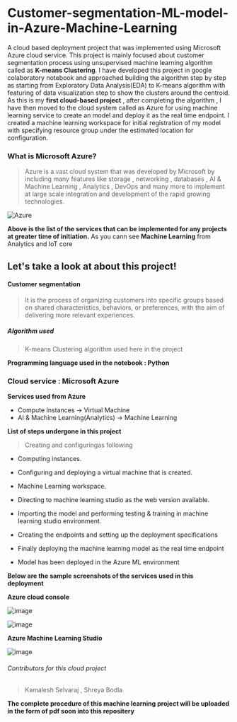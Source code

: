 # Customer-segmentation-ML-model-in-Azure-Machine-Learning

A cloud based deployment project that was implemented using Microsoft Azure cloud service. This project is mainly focused about customer segmentation process using unsupervised machine learning algorithm called as **K-means Clustering**. I have developed this project in google colaboratory notebook and approached building the algorithm step by step as starting from Exploratory Data Analysis(EDA) to K-means algorithm with featuring of data visualization step to show the clusters around the centroid. As this is my **first cloud-based project** , after completing the algorithm , I have then moved to the cloud system called as Azure for using machine learning service to create an model and deploy it as the real time endpoint. I created a machine learning workspace for initial registration of my model with specifying resource group under the estimated location for configuration.

### What is Microsoft Azure?
> Azure is a vast cloud system that was developed by Microsoft by including many features like storage , networking , databases , AI & Machine Learning , Analytics , DevOps and many more to implement at large scale integration and development of the rapid growing technologies.

![Azure](https://www.tekenable.ie/wp-content/uploads/2019/06/Azure-Services.png)

**Above is the list of the services that can be implemented for any projects at greater time of initiation.** As you cann see **Machine Learning** from Analytics and IoT core

## Let's take a look at about this project!

#### Customer segmentation

> It is the process of organizing customers into specific groups based on shared characteristics, behaviors, or preferences, with the aim of delivering more relevant experiences.

##### Algorithm used

> K-means Clustering algorithm used here in the project

**Programming language used in the notebook : Python**

### Cloud service : Microsoft Azure

**Services used from Azure**

- Compute Instances -> Virtual Machine
- AI & Machine Learning(Analytics) -> Machine Learning

**List of steps undergone in this project**

> Creating and configuringas following

- Computing instances.

- Configuring and deploying a virtual machine that is created.

- Machine Learning workspace.

- Directing to machine learning studio as the web version available. 

- Importing the model and performing testing & training in machine learning studio environment.

- Creating the endpoints and setting up the deployment specifications

- Finally deploying the machine learning model as the real time endpoint 

- Model has been deployed in the Azure ML environment

**Below are the sample screenshots of the services used in this deployment**

**Azure cloud console**

![image](https://user-images.githubusercontent.com/72293918/177332695-d604a453-7c59-4f30-b723-15719dfcf362.png)

![image](https://user-images.githubusercontent.com/72293918/177333115-b3e5ca72-7d51-4c1d-8810-dd9f5840e504.png)

**Azure Machine Learning Studio**

![image](https://user-images.githubusercontent.com/72293918/177333631-40f4a57f-39da-4b49-9e31-92900aab35d6.png)

###### Contributors for this cloud project
> Kamalesh Selvaraj
>, Shreya Bodla


**The complete procedure of this machine learning project will be uploaded in the form of pdf soon into this repositery**

